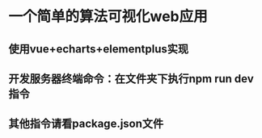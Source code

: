 <h1>一个简单的算法可视化web应用</h1>
<h2>使用vue+echarts+elementplus实现</h2>
<h2>开发服务器终端命令：在文件夹下执行npm run dev指令</h2>
<h2>其他指令请看package.json文件</h2>

